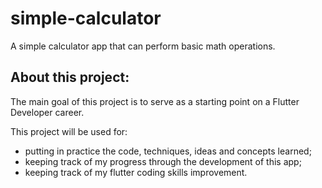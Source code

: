 # simple-calculator

A simple calculator app that can perform basic math operations.

## About this project:

The main goal of this project is to serve as a starting point on a Flutter Developer career.

This project will be used for:
- putting in practice the code, techniques, ideas and concepts learned;
- keeping track of my progress through the development of this app;
- keeping track of my flutter coding skills improvement.
